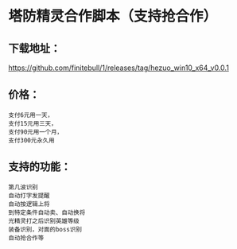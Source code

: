 塔防精灵合作脚本（支持抢合作）
==========================

下载地址：
---------------
  https://github.com/finitebull/1/releases/tag/hezuo_win10_x64_v0.0.1
  
价格：
-------------
    支付6元用一天，
    支付15元用三天，
    支付90元用一个月，
    支付300元永久用
  
支持的功能：
----------------
    第几波识别
    自动打字发提醒
    自动按逻辑上将
    到特定条件自动卖、自动换将
    光精灵打之后识别英雄等级
    装备识别，对面的boss识别
    自动抢合作等


